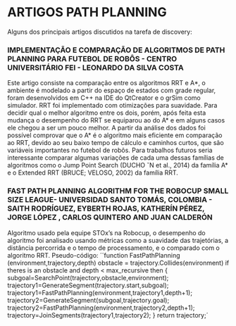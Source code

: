 # ARTIGOS PATH PLANNING

Alguns dos principais artigos discutidos na tarefa de discovery:

### IMPLEMENTAÇÃO E COMPARAÇÃO DE ALGORITMOS DE PATH PLANNING PARA FUTEBOL DE ROBÔS - CENTRO UNIVERSITÁRIO FEI - LEONARDO DA SILVA COSTA

Este artigo consiste na comparação entre os algoritmos RRT e A*, o ambiente é modelado a partir do espaço de estados com grade regular, foram desenvolvidos em C++ na IDE do QtCreator e o grSim como simulador.
RRT foi implementado com otimizações para suavidade. Para decidir qual o melhor algoritmo entre os dois, porém, após feita esta mudança o desempenho do RRT se equiparou ao do A* e em alguns casos ele chegou a ser um pouco
melhor.
A partir da análise dos dados foi possível comprovar que o A* é o algoritmo mais eficiente em comparação ao RRT, devido ao seu baixo tempo de cálculo e caminhos curtos, que são variáveis importantes no futebol de robôs.
Para trabalhos futuros seria interessante comparar algumas variações de cada uma dessas famílias de algoritmos como o Jump Point Search (DUCHO ˇN et al., 2014) da família A* e o Extended RRT (BRUCE; VELOSO, 2002) da família RRT.


### FAST PATH PLANNING ALGORITHM FOR THE ROBOCUP SMALL SIZE LEAGUE- UNIVERSIDAD SANTO TOMÁS, COLOMBIA - SAITH RODRÍGUEZ, EYBERTH ROJAS, KATHERÍN PÉREZ, JORGE LÓPEZ , CARLOS QUINTERO AND JUAN CALDERÓN

Algoritmo usado pela equipe STOx’s na Robocup, o desempenho do algoritmo foi analisado usando métricas como a suavidade das trajetórias, a distância percorrida e o tempo de processamento, e o comparado com o algoritmo RRT.
Pseudo-código:
´´function FastPathPlanning (environment,trajectory,depth)
obstacle = trajectory.Collides(environment)
if theres is an obstacle and depth < max_recursive then
{
subgoal=SearchPoint(trajectory,obstacle,environment);
trajectory1=GenerateSegment(trajectory.start,subgoal);
trajectory1=FastPathPlanning(environment,trajectory1,depth+1);
trajectory2=GenerateSegment(subgoal,trajectory.goal);
trajectory2=FastPathPlanning(environment,trajectory2,depth+1);
trajectory=JoinSegments(trajectory1,trajectory2);
}
return trajectory;´


